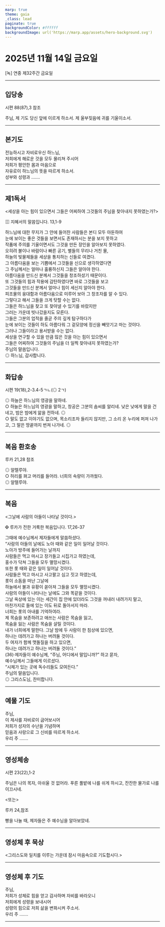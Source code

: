 ```yaml
---
marp: true
theme: gaia
_class: lead
paginate: true
backgroundColor: #ffffff
backgroundImage: url('https://marp.app/assets/hero-background.svg')
---
```


# 2025년 11월 14일 금요일

[녹] 연중 제32주간 금요일  




---

## 입당송

시편 88(87),3 참조

주님, 제 기도 당신 앞에 이르게 하소서. 제 울부짖음에 귀를 기울이소서.  
  


---

## 본기도

전능하시고 자비로우신 하느님,  
저희에게 해로운 것을 모두 물리쳐 주시어  
저희가 평안한 몸과 마음으로  
자유로이 하느님의 뜻을 따르게 하소서.  
성부와 성령과 …….  
  


---

## 제1독서

<세상을 아는 힘이 있으면서 그들은 어찌하여 그것들의 주님을 찾아내지 못하였는가?>

▥ 지혜서의 말씀입니다. 13,1-9

하느님에 대한 무지가 그 안에 들어찬 사람들은 본디 모두 아둔하여  
눈에 보이는 좋은 것들을 보면서도 존재하시는 분을 보지 못하고  
작품에 주의를 기울이면서도 그것을 만든 장인을 알아보지 못하였다.  
오히려 불이나 바람이나 빠른 공기, 별들의 무리나 거친 물,  
하늘의 빛물체들을 세상을 통치하는 신들로 여겼다.  
그 아름다움을 보는 기쁨에서 그것들을 신으로 생각하였다면  
그 주님께서는 얼마나 훌륭하신지 그들은 알아야 한다.  
아름다움을 만드신 분께서 그것들을 창조하셨기 때문이다.  
또 그것들의 힘과 작용에 감탄하였다면 바로 그것들을 보고  
그것들을 만드신 분께서 얼마나 힘이 세신지 알아야 한다.  
피조물의 웅대함과 아름다움으로 미루어 보아 그 창조자를 알 수 있다.  
그렇다고 해서 그들을 크게 탓할 수는 없다.  
그들은 하느님을 찾고 또 찾아낼 수 있기를 바랐지만  
그러는 가운데 빗나갔을지도 모른다.  
그들은 그분의 업적을 줄곧 주의 깊게 탐구하다가  
눈에 보이는 것들이 하도 아름다워 그 겉모양에 정신을 빼앗기고 마는 것이다.  
그러나 그들이라고 용서받을 수는 없다.  
세상을 연구할 수 있을 만큼 많은 것을 아는 힘이 있으면서  
그들은 어찌하여 그것들의 주님을 더 일찍 찾아내지 못하였는가?  
주님의 말씀입니다.  
◎ 하느님, 감사합니다.  
  


---

## 화답송

시편 19(18),2-3.4-5ㄱㄴ(◎ 2ㄱ)

◎ 하늘은 하느님의 영광을 말하네.  
○ 하늘은 하느님의 영광을 말하고, 창공은 그분의 솜씨를 알리네. 낮은 낮에게 말을 건네고, 밤은 밤에게 앎을 전하네. ◎  
○ 말도 없고 이야기도 없으며, 목소리조차 들리지 않지만, 그 소리 온 누리에 퍼져 나가고, 그 말은 땅끝까지 번져 나가네. ◎  
  


---

## 복음 환호송

루카 21,28 참조

◎ 알렐루야.  
○ 허리를 펴고 머리를 들어라. 너희의 속량이 가까웠다.  
◎ 알렐루야.  
  


---

## 복음

<그날에 사람의 아들이 나타날 것이다.>

✠ 루카가 전한 거룩한 복음입니다. 17,26-37

그때에 예수님께서 제자들에게 말씀하셨다.  
“사람의 아들의 날에도 노아 때와 같은 일이 일어날 것이다.  
노아가 방주에 들어가는 날까지  
사람들은 먹고 마시고 장가들고 시집가고 하였는데,  
홍수가 닥쳐 그들을 모두 멸망시켰다.  
또한 롯 때와 같은 일이 일어날 것이다.  
사람들은 먹고 마시고 사고팔고 심고 짓고 하였는데,  
롯이 소돔을 떠난 그날에  
하늘에서 불과 유황이 쏟아져 그들을 모두 멸망시켰다.  
사람의 아들이 나타나는 날에도 그와 똑같을 것이다.  
그날 옥상에 있는 이는 세간이 집 안에 있더라도 그것을 꺼내러 내려가지 말고,  
마찬가지로 들에 있는 이도 뒤로 돌아서지 마라.  
너희는 롯의 아내를 기억하여라.  
제 목숨을 보존하려고 애쓰는 사람은 목숨을 잃고,  
목숨을 잃는 사람은 목숨을 살릴 것이다.  
내가 너희에게 말한다. 그날 밤에 두 사람이 한 침상에 있으면,  
하나는 데려가고 하나는 버려둘 것이다.  
두 여자가 함께 맷돌질을 하고 있으면,  
하나는 데려가고 하나는 버려둘 것이다.”  
(36)·제자들이 예수님께, “주님, 어디에서 말입니까?” 하고 묻자,  
예수님께서 그들에게 이르셨다.  
“시체가 있는 곳에 독수리들도 모여든다.”  
주님의 말씀입니다.  
◎ 그리스도님, 찬미합니다.  
  


---

## 예물 기도

주님,  
이 제사를 자비로이 굽어보시어  
저희가 성자의 수난을 기념하며  
믿음과 사랑으로 그 신비를 따르게 하소서.  
우리 주 …….  
  


---

## 영성체송

시편 23(22),1-2

주님은 나의 목자, 아쉬울 것 없어라. 푸른 풀밭에 나를 쉬게 하시고, 잔잔한 물가로 나를 이끄시네.  
  
<또는>  
  
루카 24,참조  
  
빵을 나눌 때, 제자들은 주 예수님을 알아보았네.  


---

## 영성체 후 묵상

<그리스도와 일치를 이루는 가운데 잠시 마음속으로 기도합시다.>  


---

## 영성체 후 기도

주님,  
저희가 성체로 힘을 얻고 감사하며 자비를 바라오니  
저희에게 성령을 보내시어  
성령의 힘으로 저희 삶을 변화시켜 주소서.  
우리 주 …….  
  


---